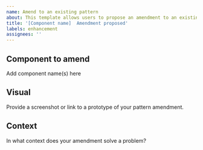 ```yaml
---
name: Amend to an existing pattern
about: This template allows users to propose an amendment to an existing pattern
title: '[Component name]  Amendment proposed'
labels: enhancement
assignees: ''
---
```


## Component to amend

Add component name(s) here

## Visual

Provide a screenshot or link to a prototype of your pattern amendment.

## Context

In what context does your amendment solve a problem?
